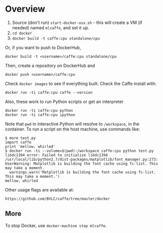 # Overview

1. Source (don't run) `start-docker-osx.sh` - this will create a VM (if
needed) named `mlcaffe`, and set it up.
2. `cd docker`
3. `docker build -t caffe:cpu standalone/cpu`

Or, if you want to push to DockerHub,

    docker build -t <username>/caffe:cpu standalone/cpu

Then, create a repository on DockerHub and 

    docker push <username>/caffe:cpu

Check `docker images` to see if everything built. Check the Caffe install with:

    docker run -ti caffe:cpu caffe --version

Also, these work to run Python scripts or get an interpreter

    docker run -ti caffe:cpu python
    docker run -ti caffe:cpu ipython

Note that `pwd` in interactive Python will resolve to `/workspace`, in the 
container. To run a script on the host machine, use commands like:

    $ more test.py
    import caffe
    print 'mellow, whirled'
    $ docker run -ti --volume=$(pwd):/workspace caffe:cpu python test.py
    libdc1394 error: Failed to initialize libdc1394
    /usr/local/lib/python2.7/dist-packages/matplotlib/font_manager.py:273: UserWarning: Matplotlib is building the font cache using fc-list. This may take a moment.
      warnings.warn('Matplotlib is building the font cache using fc-list. This may take a moment.')
    mellow, whirled

Other usage flags are available at:

    https://github.com/BVLC/caffe/tree/master/docker

## More

To stop Docker, use `docker-machine stop mlcaffe`.
